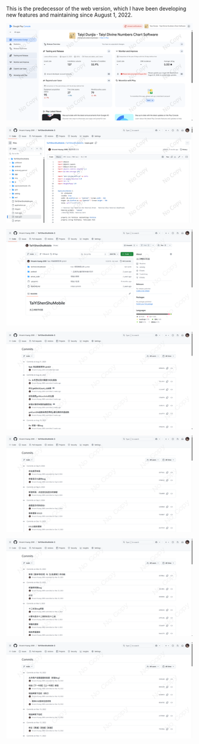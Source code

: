 This is the predecessor of the web version, which I have been developing new features and maintaining since August 1, 2022.

![](./img/4/google_console.png)

![](./img/4/code.png)

![](./img/4/1.png)

![](./img/4/2.png)

![](./img/4/3.png)

![](./img/4/4.png)

![](./img/4/5.png)